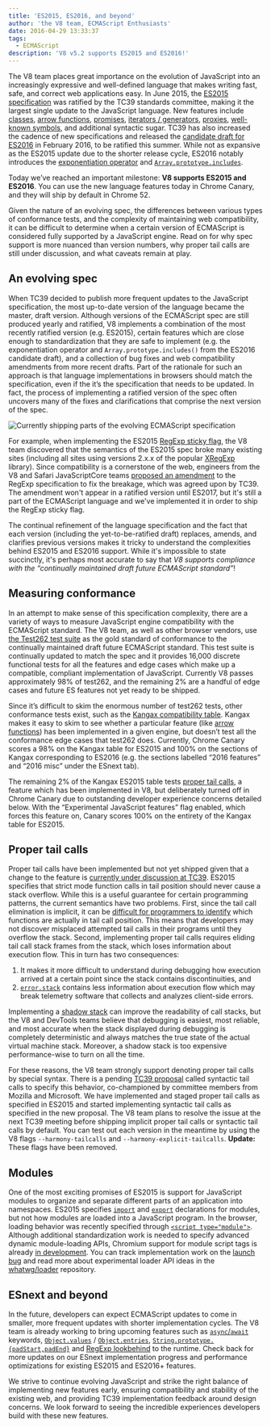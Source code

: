 ```yaml
---
title: 'ES2015, ES2016, and beyond'
author: 'the V8 team, ECMAScript Enthusiasts'
date: 2016-04-29 13:33:37
tags:
  - ECMAScript
description: 'V8 v5.2 supports ES2015 and ES2016!'
---
```

The V8 team places great importance on the evolution of JavaScript into an increasingly expressive and well-defined language that makes writing fast, safe, and correct web applications easy. In June 2015, the [ES2015 specification](https://www.ecma-international.org/ecma-262/6.0/) was ratified by the TC39 standards committee, making it the largest single update to the JavaScript language. New features include [classes](https://developer.mozilla.org/en-US/docs/Web/JavaScript/Reference/Classes), [arrow functions](https://developer.mozilla.org/en-US/docs/Web/JavaScript/Reference/Functions/Arrow_functions), [promises](https://developer.mozilla.org/en-US/docs/Web/JavaScript/Reference/Global_Objects/Promise), [iterators / generators](https://developer.mozilla.org/en-US/docs/Web/JavaScript/Guide/Iterators_and_Generators), [proxies](https://developer.mozilla.org/en-US/docs/Web/JavaScript/Reference/Global_Objects/Proxy), [well-known symbols](https://developer.mozilla.org/en-US/docs/Web/JavaScript/Reference/Global_Objects/Symbol#Well-known_symbols), and additional syntactic sugar. TC39 has also increased the cadence of new specifications and released the [candidate draft for ES2016](https://tc39.es/ecma262/2016/) in February 2016, to be ratified this summer. While not as expansive as the ES2015 update due to the shorter release cycle, ES2016 notably introduces the [exponentiation operator](https://developer.mozilla.org/en-US/docs/Web/JavaScript/Reference/Operators/Arithmetic_Operators#Exponentiation) and [`Array.prototype.includes`](https://developer.mozilla.org/en-US/docs/Web/JavaScript/Reference/Global_Objects/Array/includes).

Today we’ve reached an important milestone: **V8 supports ES2015 and ES2016**. You can use the new language features today in Chrome Canary, and they will ship by default in Chrome 52.

Given the nature of an evolving spec, the differences between various types of conformance tests, and the complexity of maintaining web compatibility, it can be difficult to determine when a certain version of ECMAScript is considered fully supported by a JavaScript engine. Read on for why spec support is more nuanced than version numbers, why proper tail calls are still under discussion, and what caveats remain at play.

## An evolving spec

When TC39 decided to publish more frequent updates to the JavaScript specification, the most up-to-date version of the language became the master, draft version. Although versions of the ECMAScript spec are still produced yearly and ratified, V8 implements a combination of the most recently ratified version (e.g. ES2015), certain features which are close enough to standardization that they are safe to implement (e.g. the exponentiation operator and `Array.prototype.includes()` from the ES2016 candidate draft), and a collection of bug fixes and web compatibility amendments from more recent drafts. Part of the rationale for such an approach is that language implementations in browsers should match the specification, even if the it’s the specification that needs to be updated. In fact, the process of implementing a ratified version of the spec often uncovers many of the fixes and clarifications that comprise the next version of the spec.

![Currently shipping parts of the evolving ECMAScript specification](/_img/modern-javascript/shipped-features.png)

For example, when implementing the ES2015 [RegExp sticky flag](https://developer.mozilla.org/en-US/docs/Web/JavaScript/Reference/Global_Objects/RegExp/sticky), the V8 team discovered that the semantics of the ES2015 spec broke many existing sites (including all sites using versions 2.x.x of the popular [XRegExp](https://github.com/slevithan/xregexp) library). Since compatibility is a cornerstone of the web, engineers from the V8 and Safari JavaScriptCore teams [proposed an amendment](https://github.com/tc39/ecma262/pull/511) to the RegExp specification to fix the breakage, which was agreed upon by TC39. The amendment won't appear in a ratified version until ES2017, but it's still a part of the ECMAScript language and we've implemented it in order to ship the RegExp sticky flag.

The continual refinement of the language specification and the fact that each version (including the yet-to-be-ratified draft) replaces, amends, and clarifies previous versions makes it tricky to understand the complexities behind ES2015 and ES2016 support. While it's impossible to state succinctly, it's perhaps most accurate to say that _V8 supports compliance with the “continually maintained draft future ECMAScript standard”_!

## Measuring conformance

In an attempt to make sense of this specification complexity, there are a variety of ways to measure JavaScript engine compatibility with the ECMAScript standard. The V8 team, as well as other browser vendors, use [the Test262 test suite](https://github.com/tc39/test262) as the gold standard of conformance to the continually maintained draft future ECMAScript standard. This test suite is continually updated to match the spec and it provides 16,000 discrete functional tests for all the features and edge cases which make up a compatible, compliant implementation of JavaScript. Currently V8 passes approximately 98% of test262, and the remaining 2% are a handful of edge cases and future ES features not yet ready to be shipped.

Since it’s difficult to skim the enormous number of test262 tests, other conformance tests exist, such as the [Kangax compatibility table](http://kangax.github.io/compat-table/ES2015/). Kangax makes it easy to skim to see whether a particular feature (like [arrow functions](https://developer.mozilla.org/en-US/docs/Web/JavaScript/Reference/Functions/Arrow_functions)) has been implemented in a given engine, but doesn’t test all the conformance edge cases that test262 does. Currently, Chrome Canary scores a 98% on the Kangax table for ES2015 and 100% on the sections of Kangax corresponding to ES2016 (e.g. the sections labelled “2016 features” and “2016 misc” under the ESnext tab).

The remaining 2% of the Kangax ES2015 table tests [proper tail calls](http://www.2ality.com/2015/06/tail-call-optimization.html), a feature which has been implemented in V8, but deliberately turned off in Chrome Canary due to outstanding developer experience concerns detailed below. With the “Experimental JavaScript features” flag enabled, which forces this feature on, Canary scores 100% on the entirety of the Kangax table for ES2015.

## Proper tail calls

Proper tail calls have been implemented but not yet shipped given that a change to the feature is [currently under discussion at TC39](https://github.com/tc39/proposal-ptc-syntax). ES2015 specifies that strict mode function calls in tail position should never cause a stack overflow. While this is a useful guarantee for certain programming patterns, the current semantics have two problems. First, since the tail call elimination is implicit, it can be [difficult for programmers to identify](http://2ality.com/2015/06/tail-call-optimization.html#checking-whether-a-function-call-is-in-a-tail-position) which functions are actually in tail call position. This means that developers may not discover misplaced attempted tail calls in their programs until they overflow the stack. Second, implementing proper tail calls requires eliding tail call stack frames from the stack, which loses information about execution flow. This in turn has two consequences:

1. It makes it more difficult to understand during debugging how execution arrived at a certain point since the stack contains discontinuities, and
2. [`error.stack`](https://developer.mozilla.org/en-US/docs/Web/JavaScript/Reference/Global_Objects/Error/Stack) contains less information about execution flow which may break telemetry software that collects and analyzes client-side errors.

Implementing a [shadow stack](https://bugs.webkit.org/attachment.cgi?id=274472&action=review) can improve the readability of call stacks, but the V8 and DevTools teams believe that debugging is easiest, most reliable, and most accurate when the stack displayed during debugging is completely deterministic and always matches the true state of the actual virtual machine stack. Moreover, a shadow stack is too expensive performance-wise to turn on all the time.

For these reasons, the V8 team strongly support denoting proper tail calls by special syntax. There is a pending [TC39 proposal](https://github.com/tc39/proposal-ptc-syntax) called syntactic tail calls to specify this behavior, co-championed by committee members from Mozilla and Microsoft. We have implemented and staged proper tail calls as specified in ES2015 and started implementing syntactic tail calls as specified in the new proposal. The V8 team plans to resolve the issue at the next TC39 meeting before shipping implicit proper tail calls or syntactic tail calls by default. You can test out each version in the meantime by using the V8 flags `--harmony-tailcalls` and `--harmony-explicit-tailcalls`. **Update:** These flags have been removed.

## Modules

One of the most exciting promises of ES2015 is support for JavaScript modules to organize and separate different parts of an application into namespaces. ES2015 specifies [`import`](https://developer.mozilla.org/en-US/docs/Web/JavaScript/Reference/Statements/import) and [`export`](https://developer.mozilla.org/en-US/docs/Web/JavaScript/Reference/Statements/export) declarations for modules, but not how modules are loaded into a JavaScript program. In the browser, loading behavior was recently specified through [`<script type="module">`](https://blog.whatwg.org/js-modules). Although additional standardization work is needed to specify advanced dynamic module-loading APIs, Chromium support for module script tags is already [in development](https://groups.google.com/a/chromium.org/d/msg/blink-dev/uba6pMr-jec/tXdg6YYPBAAJ). You can track implementation work on the [launch bug](https://bugs.chromium.org/p/v8/issues/detail?id=1569) and read more about experimental loader API ideas in the [whatwg/loader](https://github.com/whatwg/loader) repository.

## ESnext and beyond

In the future, developers can expect ECMAScript updates to come in smaller, more frequent updates with shorter implementation cycles. The V8 team is already working to bring upcoming features such as [`async`/`await`](https://github.com/tc39/ecmascript-asyncawait) keywords, [`Object.values`](https://developer.mozilla.org/en-US/docs/Web/JavaScript/Reference/Global_Objects/Object/values) / [`Object.entries`](https://developer.mozilla.org/en-US/docs/Web/JavaScript/Reference/Global_Objects/Object/entries), [`String.prototype.{padStart,padEnd}`](http://tc39.es/proposal-string-pad-start-end/) and [RegExp lookbehind](/blog/regexp-lookbehind-assertions) to the runtime. Check back for more updates on our ESnext implementation progress and performance optimizations for existing ES2015 and ES2016+ features.

We strive to continue evolving JavaScript and strike the right balance of implementing new features early, ensuring compatibility and stability of the existing web, and providing TC39 implementation feedback around design concerns. We look forward to seeing the incredible experiences developers build with these new features.
